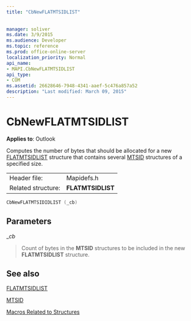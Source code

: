 ```yaml
---
title: "CbNewFLATMTSIDLIST"
 
 
manager: soliver
ms.date: 3/9/2015
ms.audience: Developer
ms.topic: reference
ms.prod: office-online-server
localization_priority: Normal
api_name:
- MAPI.CbNewFLATMTSIDLIST
api_type:
- COM
ms.assetid: 26628646-7948-4341-aaef-5c476a857a52
description: "Last modified: March 09, 2015"
---
```


# CbNewFLATMTSIDLIST

  
  
**Applies to**: Outlook 
  
Computes the number of bytes that should be allocated for a new [FLATMTSIDLIST](flatmtsidlist.md) structure that contains several [MTSID](mtsid.md) structures of a specified size. 
  
|||
|:-----|:-----|
|Header file:  <br/> |Mapidefs.h  <br/> |
|Related structure:  <br/> |**FLATMTSIDLIST** <br/> |
   
```cpp
CbNewFLATMTSIDIDLIST (_cb)
```

## Parameters

 __cb_
  
> Count of bytes in the **MTSID** structures to be included in the new **FLATMTSIDLIST** structure. 
    
## See also



[FLATMTSIDLIST](flatmtsidlist.md)
  
[MTSID](mtsid.md)


[Macros Related to Structures](macros-related-to-structures.md)

